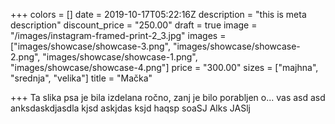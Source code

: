 +++
colors = []
date = 2019-10-17T05:22:16Z
description = "this is meta description"
discount_price = "250.00"
draft = true
image = "/images/instagram-framed-print-2_3.jpg"
images = ["images/showcase/showcase-3.png", "images/showcase/showcase-2.png", "images/showcase/showcase-1.png", "images/showcase/showcase-4.png"]
price = "300.00"
sizes = ["majhna", "srednja", "velika"]
title = "Mačka"

+++
Ta slika psa je bila izdelana ročno, zanj je bilo porabljen o... vas  asd asd anksdaskdjasdla kjsd askjdas ksjd haqsp soaSJ Alks JASlj